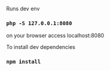 Runs dev env

### `php -S 127.0.0.1:8080`

on your browser access localhost:8080

To install dev dependencies

### `npm install`
